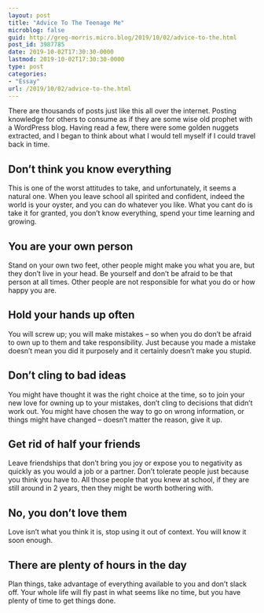 ```yaml
---
layout: post
title: "Advice To The Teenage Me"
microblog: false
guid: http://greg-morris.micro.blog/2019/10/02/advice-to-the.html
post_id: 3987785
date: 2019-10-02T17:30:30-0000
lastmod: 2019-10-02T17:30:30-0000
type: post
categories:
- "Essay"
url: /2019/10/02/advice-to-the.html
---
```

<!--kg-card-begin: html--><p><!--kg-card-begin: html--></p>
<p>There are thousands of posts just like this all over the internet. Posting knowledge for others to consume as if they are some wise old prophet with a WordPress blog. Having read a few, there were some golden nuggets extracted, and I began to think about what I would tell myself if I could travel back in time.</p>
<h2><b>Don’t think you know everything</b></h2>
<p>This is one of the worst attitudes to take, and unfortunately, it seems a natural one. When you leave school all spirited and confident, indeed the world is your oyster, and you can do whatever you like. What you cant do is take it for granted, you don’t know everything, spend your time learning and growing.</p>
<h2><b>You are your own person</b></h2>
<p>Stand on your own two feet, other people might make you what you are, but they don’t live in your head. Be yourself and don’t be afraid to be that person at all times. Other people are not responsible for what you do or how happy you are.</p>
<h2><b>Hold your hands up often</b></h2>
<p>You will screw up; you will make mistakes – so when you do don’t be afraid to own up to them and take responsibility. Just because you made a mistake doesn’t mean you did it purposely and it certainly doesn’t make you stupid.</p>
<h2><b>Don’t cling to bad ideas</b></h2>
<p>You might have thought it was the right choice at the time, so to join your new love for owning up to your mistakes, don’t cling to decisions that didn’t work out. You might have chosen the way to go on wrong information, or things might have changed – doesn’t matter the reason, give it up.</p>
<h2><b>Get rid of half your friends</b></h2>
<p>Leave friendships that don’t bring you joy or expose you to negativity as quickly as you would a job or a partner. Don’t tolerate people just because you think you have to. All those people that you knew at school, if they are still around in 2 years, then they might be worth bothering with.</p>
<h2><b>No, you don’t love them</b></h2>
<p>Love isn’t what you think it is, stop using it out of context. You will know it soon enough.</p>
<h2><b>There are plenty of hours in the day</b></h2>
<p>Plan things, take advantage of everything available to you and don’t slack off. Your whole life will fly past in what seems like no time, but you have plenty of time to get things done.</p>
<p><!--kg-card-end: html--></p>
<!--kg-card-end: html-->
